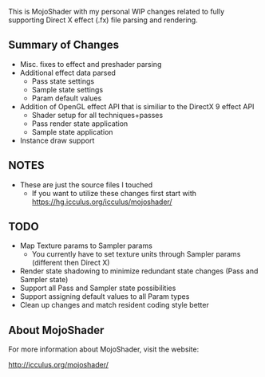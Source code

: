 This is MojoShader with my personal WIP changes related to fully supporting Direct X effect (.fx) file parsing and rendering.

Summary of Changes
----------------
* Misc. fixes to effect and preshader parsing
* Additional effect data parsed
  * Pass state settings
  * Sample state settings
  * Param default values
* Addition of OpenGL effect API that is similiar to the DirectX 9 effect API
  * Shader setup for all techniques+passes
  * Pass render state application
  * Sample state application
* Instance draw support

NOTES
----------------
* These are just the source files I touched
  * If you want to utilize these changes first start with https://hg.icculus.org/icculus/mojoshader/

TODO
----------------
* Map Texture params to Sampler params
  * You currently have to set texture units through Sampler params (different then Direct X)
* Render state shadowing to minimize redundant state changes (Pass and Sampler state)
* Support all Pass and Sampler state possibilities
* Support assigning default values to all Param types
* Clean up changes and match resident coding style better

About MojoShader
----------------
For more information about MojoShader, visit the website:

http://icculus.org/mojoshader/